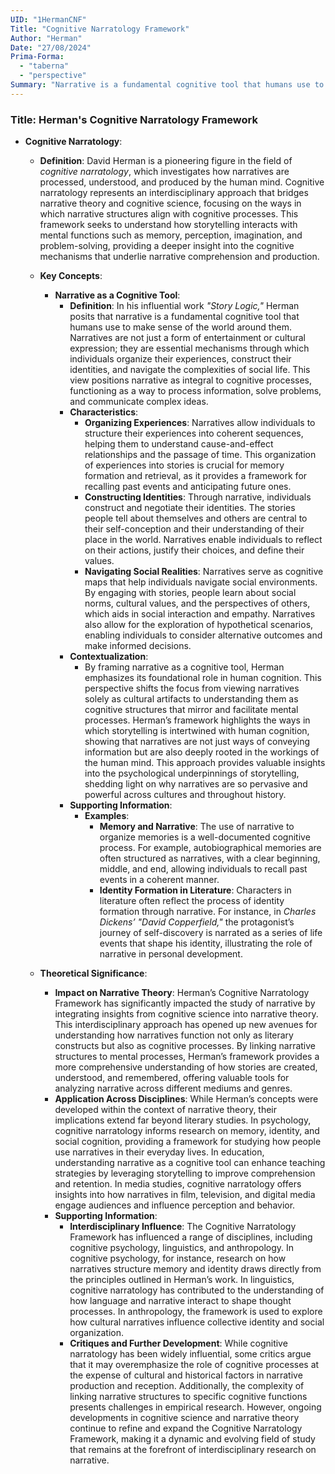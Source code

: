 ```yaml
---
UID: "1HermanCNF"
Title: "Cognitive Narratology Framework"
Author: "Herman"
Date: "27/08/2024"
Prima-Forma:
  - "taberna"
  - "perspective"
Summary: "Narrative is a fundamental cognitive tool that humans use to make sense of the world: organize experiences, construct identities, navigate social realties"
---
```


### Title: **Herman's Cognitive Narratology Framework**

- **Cognitive Narratology**:
  - **Definition**: David Herman is a pioneering figure in the field of *cognitive narratology*, which investigates how narratives are processed, understood, and produced by the human mind. Cognitive narratology represents an interdisciplinary approach that bridges narrative theory and cognitive science, focusing on the ways in which narrative structures align with cognitive processes. This framework seeks to understand how storytelling interacts with mental functions such as memory, perception, imagination, and problem-solving, providing a deeper insight into the cognitive mechanisms that underlie narrative comprehension and production.

  - **Key Concepts**:

    - **Narrative as a Cognitive Tool**:
      - **Definition**: In his influential work *"Story Logic,"* Herman posits that narrative is a fundamental cognitive tool that humans use to make sense of the world around them. Narratives are not just a form of entertainment or cultural expression; they are essential mechanisms through which individuals organize their experiences, construct their identities, and navigate the complexities of social life. This view positions narrative as integral to cognitive processes, functioning as a way to process information, solve problems, and communicate complex ideas.
      - **Characteristics**:
        - **Organizing Experiences**: Narratives allow individuals to structure their experiences into coherent sequences, helping them to understand cause-and-effect relationships and the passage of time. This organization of experiences into stories is crucial for memory formation and retrieval, as it provides a framework for recalling past events and anticipating future ones.
        - **Constructing Identities**: Through narrative, individuals construct and negotiate their identities. The stories people tell about themselves and others are central to their self-conception and their understanding of their place in the world. Narratives enable individuals to reflect on their actions, justify their choices, and define their values.
        - **Navigating Social Realities**: Narratives serve as cognitive maps that help individuals navigate social environments. By engaging with stories, people learn about social norms, cultural values, and the perspectives of others, which aids in social interaction and empathy. Narratives also allow for the exploration of hypothetical scenarios, enabling individuals to consider alternative outcomes and make informed decisions.
      - **Contextualization**:
        - By framing narrative as a cognitive tool, Herman emphasizes its foundational role in human cognition. This perspective shifts the focus from viewing narratives solely as cultural artifacts to understanding them as cognitive structures that mirror and facilitate mental processes. Herman’s framework highlights the ways in which storytelling is intertwined with human cognition, showing that narratives are not just ways of conveying information but are also deeply rooted in the workings of the human mind. This approach provides valuable insights into the psychological underpinnings of storytelling, shedding light on why narratives are so pervasive and powerful across cultures and throughout history.
      - **Supporting Information**:
        - **Examples**:
          - **Memory and Narrative**: The use of narrative to organize memories is a well-documented cognitive process. For example, autobiographical memories are often structured as narratives, with a clear beginning, middle, and end, allowing individuals to recall past events in a coherent manner.
          - **Identity Formation in Literature**: Characters in literature often reflect the process of identity formation through narrative. For instance, in *Charles Dickens’* *"David Copperfield,"* the protagonist’s journey of self-discovery is narrated as a series of life events that shape his identity, illustrating the role of narrative in personal development.

  - **Theoretical Significance**:
    - **Impact on Narrative Theory**: Herman’s Cognitive Narratology Framework has significantly impacted the study of narrative by integrating insights from cognitive science into narrative theory. This interdisciplinary approach has opened up new avenues for understanding how narratives function not only as literary constructs but also as cognitive processes. By linking narrative structures to mental processes, Herman’s framework provides a more comprehensive understanding of how stories are created, understood, and remembered, offering valuable tools for analyzing narrative across different mediums and genres.
    - **Application Across Disciplines**: While Herman’s concepts were developed within the context of narrative theory, their implications extend far beyond literary studies. In psychology, cognitive narratology informs research on memory, identity, and social cognition, providing a framework for studying how people use narratives in their everyday lives. In education, understanding narrative as a cognitive tool can enhance teaching strategies by leveraging storytelling to improve comprehension and retention. In media studies, cognitive narratology offers insights into how narratives in film, television, and digital media engage audiences and influence perception and behavior.
    - **Supporting Information**:
      - **Interdisciplinary Influence**: The Cognitive Narratology Framework has influenced a range of disciplines, including cognitive psychology, linguistics, and anthropology. In cognitive psychology, for instance, research on how narratives structure memory and identity draws directly from the principles outlined in Herman’s work. In linguistics, cognitive narratology has contributed to the understanding of how language and narrative interact to shape thought processes. In anthropology, the framework is used to explore how cultural narratives influence collective identity and social organization.
      - **Critiques and Further Development**: While cognitive narratology has been widely influential, some critics argue that it may overemphasize the role of cognitive processes at the expense of cultural and historical factors in narrative production and reception. Additionally, the complexity of linking narrative structures to specific cognitive functions presents challenges in empirical research. However, ongoing developments in cognitive science and narrative theory continue to refine and expand the Cognitive Narratology Framework, making it a dynamic and evolving field of study that remains at the forefront of interdisciplinary research on narrative.

